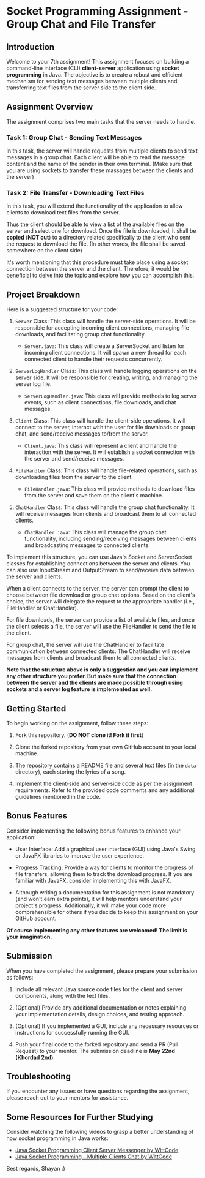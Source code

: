 # Socket Programming Assignment - Group Chat and File Transfer

## Introduction
Welcome to your 7th assignment! This assignment focuses on building a command-line interface (CLI) **client-server** application using **socket programming** in Java. The objective is to create a robust and efficient mechanism for sending text messages between multiple clients and transferring text files from the server side to the client side.

## Assignment Overview
The assignment comprises two main tasks that the server needs to handle.

### Task 1: Group Chat - Sending Text Messages
In this task, the server will handle requests from multiple clients to send text messages in a group chat. Each client will be able to read the message content and the name of the sender in their own terminal. (Make sure that you are using sockets to transfer these massages between the clients and the server)

### Task 2: File Transfer - Downloading Text Files
In this task, you will extend the functionality of the application to allow clients to download text files from the server.

Thus the client should be able to view a list of the available files on the server and select one for download. Once the file is downloaded, it shall be **copied** (**NOT cut**) to a directory related specifically to the client who sent the request to download the file. (In other words, the file shall be saved somewhere on the client side)

It's worth mentioning that this procedure must take place using a socket connection between the server and the client. Therefore, it would be beneficial to delve into the topic and explore how you can accomplish this.

## Project Breakdown
Here is a suggested structure for your code:

1. `Server` Class: This class will handle the server-side operations. It will be responsible for accepting incoming client connections, managing file downloads, and facilitating group chat functionality.
    - `Server.java`: This class will create a ServerSocket and listen for incoming client connections. It will spawn a new thread for each connected client to handle their requests concurrently.

2. `ServerLogHandler` Class: This class will handle logging operations on the server side. It will be responsible for creating, writing, and managing the server log file.

    - `ServerLogHandler.java`: This class will provide methods to log server events, such as client connections, file downloads, and chat messages.

3. `Client` Class: This class will handle the client-side operations. It will connect to the server, interact with the user for file downloads or group chat, and send/receive messages to/from the server.
    - `Client.java`: This class will represent a client and handle the interaction with the server. It will establish a socket connection with the server and send/receive messages.

4. `FileHandler` Class: This class will handle file-related operations, such as downloading files from the server to the client.
    - `FileHandler.java`: This class will provide methods to download files from the server and save them on the client's machine.

5. `ChatHandler` Class: This class will handle the group chat functionality. It will receive messages from clients and broadcast them to all connected clients.
    - `ChatHandler.java`: This class will manage the group chat functionality, including sending/receiving messages between clients and broadcasting messages to connected clients.

To implement this structure, you can use Java's Socket and ServerSocket classes for establishing connections between the server and clients. You can also use InputStream and OutputStream to send/receive data between the server and clients.

When a client connects to the server, the server can prompt the client to choose between file download or group chat options. Based on the client's choice, the server will delegate the request to the appropriate handler (i.e., FileHandler or ChatHandler).

For file downloads, the server can provide a list of available files, and once the client selects a file, the server will use the FileHandler to send the file to the client.

For group chat, the server will use the ChatHandler to facilitate communication between connected clients. The ChatHandler will receive messages from clients and broadcast them to all connected clients.

**Note that the structure above is only a suggestion and you can implement any other structure you prefer. But make sure that the connection between the server and the clients are made possible through using sockets and a server log feature is implemented as well.**


## Getting Started
To begin working on the assignment, follow these steps:

1. Fork this repository. (**DO NOT clone it! Fork it first**)

2. Clone the forked repository from your own GitHub account to your local machine.

3. The repository contains a README file and several text files (in the `data` directory), each storing the lyrics of a song.

4. Implement the client-side and server-side code as per the assignment requirements. Refer to the provided code comments and any additional guidelines mentioned in the code.

## Bonus Features
Consider implementing the following bonus features to enhance your application:

- User Interface: Add a graphical user interface (GUI) using Java's Swing or JavaFX libraries to improve the user experience.

- Progress Tracking: Provide a way for clients to monitor the progress of file transfers, allowing them to track the download progress. If you are familiar with JavaFX, consider implementing this with JavaFX.

- Although writing a documentation for this assignment is not mandatory (and won't earn extra points), it will help mentors understand your project's progress. Additionally, it will make your code more comprehensible for others if you decide to keep this assignment on your GitHub account.

**Of course implementing any other features are welcomed! The limit is your imagination.**

## Submission
When you have completed the assignment, please prepare your submission as follows:

1. Include all relevant Java source code files for the client and server components, along with the text files.

2. (Optional) Provide any additional documentation or notes explaining your implementation details, design choices, and testing approach.

3. (Optional) If you implemented a GUI, include any necessary resources or instructions for successfully running the GUI.

4. Push your final code to the forked repository and send a PR (Pull Request) to your mentor. The submission deadline is **May 22nd (Khordad 2nd)**.

## Troubleshooting
If you encounter any issues or have questions regarding the assignment, please reach out to your mentors for assistance.

## Some Resources for Further Studying
Consider watching the following videos to grasp a better understanding of how socket programming in Java works:
- [Java Socket Programming Client Server Messenger by WittCode](https://youtu.be/gchR3DpY-8Q?si=dSyRSnFmB6fLIpej)
- [Java Socket Programming - Multiple Clients Chat by WittCode](https://www.youtube.com/watch?v=gLfuZrrfKes&t=739s)


Best regards,
Shayan :)